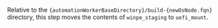Relative to the `{automationWorkerBaseDirectory}/build-{newOsNode.fqn}` directory, this step moves the contents of `winpe_staging` to `uefi_mount`.